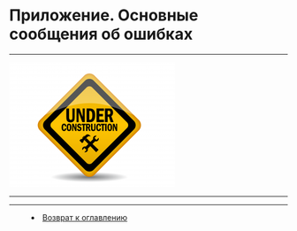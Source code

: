 # Приложение. Основные сообщения об ошибках
***

![](underconstruction.png) 


***

 

***

<dd><li> <a href="README.md"> Возврат к оглавлению</a></dd>
